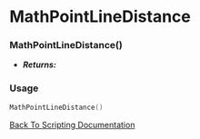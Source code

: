 # MathPointLineDistance

### MathPointLineDistance()
- ***Returns:*** 

### Usage

```Lua
MathPointLineDistance()
```


[Back To Scripting Documentation](../README.md)
